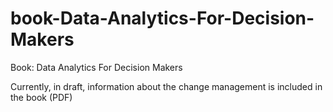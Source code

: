# book-Data-Analytics-For-Decision-Makers
Book: Data Analytics For Decision Makers

Currently, in draft, information about the change management is included in the book (PDF)
